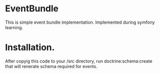 # EventBundle
This is simple event bundle implementation. Implemented during symfony learning.

# Installation.
After copyig this code to your <your-project>/src directory, run doctrine:schema:create that will renerate schema required for events.
